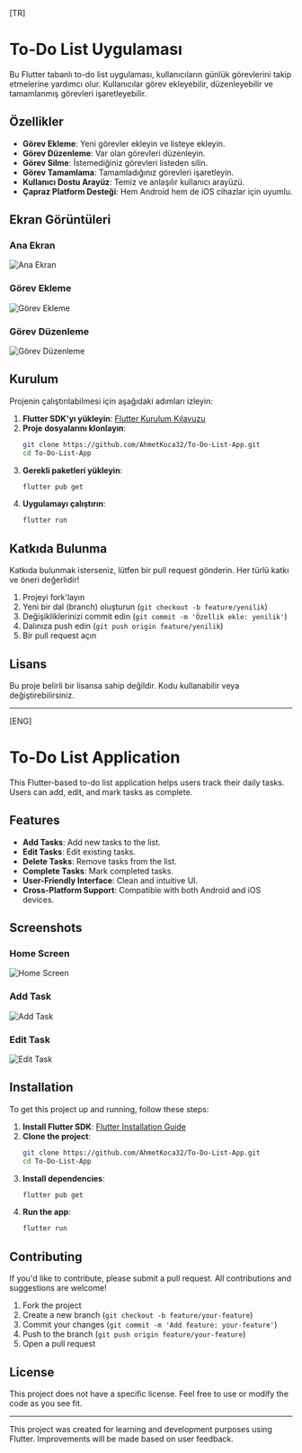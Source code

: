 [TR]
# To-Do List Uygulaması

Bu Flutter tabanlı to-do list uygulaması, kullanıcıların günlük görevlerini takip etmelerine yardımcı olur. Kullanıcılar görev ekleyebilir, düzenleyebilir ve tamamlanmış görevleri işaretleyebilir.

## Özellikler

- **Görev Ekleme**: Yeni görevler ekleyin ve listeye ekleyin.
- **Görev Düzenleme**: Var olan görevleri düzenleyin.
- **Görev Silme**: İstemediğiniz görevleri listeden silin.
- **Görev Tamamlama**: Tamamladığınız görevleri işaretleyin.
- **Kullanıcı Dostu Arayüz**: Temiz ve anlaşılır kullanıcı arayüzü.
- **Çapraz Platform Desteği**: Hem Android hem de iOS cihazlar için uyumlu.

## Ekran Görüntüleri

### Ana Ekran
![Ana Ekran](HomeScreen.png)

### Görev Ekleme
![Görev Ekleme](add_task.png)

### Görev Düzenleme
![Görev Düzenleme](edit_task.png)

## Kurulum

Projenin çalıştırılabilmesi için aşağıdaki adımları izleyin:

1. **Flutter SDK'yı yükleyin**: [Flutter Kurulum Kılavuzu](https://flutter.dev/docs/get-started/install)
2. **Proje dosyalarını klonlayın**:
    ```sh
    git clone https://github.com/AhmetKoca32/To-Do-List-App.git
    cd To-Do-List-App
    ```
3. **Gerekli paketleri yükleyin**:
    ```sh
    flutter pub get
    ```
4. **Uygulamayı çalıştırın**:
    ```sh
    flutter run
    ```

## Katkıda Bulunma

Katkıda bulunmak isterseniz, lütfen bir pull request gönderin. Her türlü katkı ve öneri değerlidir!

1. Projeyi fork'layın
2. Yeni bir dal (branch) oluşturun (`git checkout -b feature/yenilik`)
3. Değişikliklerinizi commit edin (`git commit -m 'Özellik ekle: yenilik'`)
4. Dalınıza push edin (`git push origin feature/yenilik`)
5. Bir pull request açın

## Lisans

Bu proje belirli bir lisansa sahip değildir. Kodu kullanabilir veya değiştirebilirsiniz.

---

[ENG]
# To-Do List Application

This Flutter-based to-do list application helps users track their daily tasks. Users can add, edit, and mark tasks as complete.

## Features

- **Add Tasks**: Add new tasks to the list.
- **Edit Tasks**: Edit existing tasks.
- **Delete Tasks**: Remove tasks from the list.
- **Complete Tasks**: Mark completed tasks.
- **User-Friendly Interface**: Clean and intuitive UI.
- **Cross-Platform Support**: Compatible with both Android and iOS devices.

## Screenshots

### Home Screen
![Home Screen](HomeScreen.png)

### Add Task
![Add Task](add_task.png)

### Edit Task
![Edit Task](edit_task.png)

## Installation

To get this project up and running, follow these steps:

1. **Install Flutter SDK**: [Flutter Installation Guide](https://flutter.dev/docs/get-started/install)
2. **Clone the project**:
    ```sh
    git clone https://github.com/AhmetKoca32/To-Do-List-App.git
    cd To-Do-List-App
    ```
3. **Install dependencies**:
    ```sh
    flutter pub get
    ```
4. **Run the app**:
    ```sh
    flutter run
    ```

## Contributing

If you'd like to contribute, please submit a pull request. All contributions and suggestions are welcome!

1. Fork the project
2. Create a new branch (`git checkout -b feature/your-feature`)
3. Commit your changes (`git commit -m 'Add feature: your-feature'`)
4. Push to the branch (`git push origin feature/your-feature`)
5. Open a pull request

## License

This project does not have a specific license. Feel free to use or modify the code as you see fit.

---

This project was created for learning and development purposes using Flutter. Improvements will be made based on user feedback.
